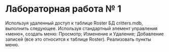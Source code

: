 # Лабораторная работа № 1
Используя удаленный доступ к таблице Roster БД critters.mdb, выполнить следующее. Используя стандартный элемент управления «меню», создать меню: Просмотр; Изменение и Удаление; Добавление записей (все это относится к таблице Roster). Реализовать пункты меню.

